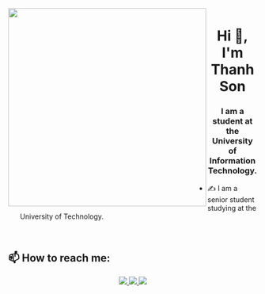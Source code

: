<img align="left" width="400" src="https://github.githubassets.com/images/modules/profile/profile-first-repo.svg">
<h1 align="center">Hi 👋, I'm Thanh Son</h1>
<p align="center">
  <h3 align="center">I am a student at the University of Information Technology. </h3>
</p>


- ✍ I am a senior student studying at the University of Technology.

<br />

## 📫 How to reach me:

<p align="center">
  <a href="https://www.facebook.com/sonn2012/" alt="Facebook">
    <img src="https://img.icons8.com/fluent/48/000000/facebook-new.png" target="_blank" />
  </a> 
  <a href="https://github.com/ThanhSon2012" alt="Github">
    <img src="https://img.icons8.com/fluent/48/000000/github.png"/>
  </a> 
  <a href="mailto:thanhson5345@gmail.com" alt="Email">
    <img src="https://img.icons8.com/fluent/48/000000/mailing.png"/>
  </a>
</p>
